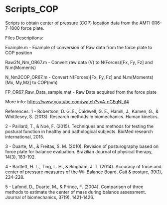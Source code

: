 # Scripts_COP
Scripts to obtain center of pressure (COP) location data from the AMTI 0R6-7-1000 force plate.

Files Descriptions:

Example.m - Example of conversion of Raw data from the force plate to COP position

Raw2N_Nm_OR67.m  - Convert raw data (V) to N(Forces)[Fx, Fy, Fz] and N.m(Moments)

N_Nm2COP_OR67.m - Convert N(Forces)[Fx, Fy, Fz] and N.m(Moments)[Mx, My,Mz] to COP(mm)

FP_OR67_Raw_Data_sample.mat - Raw Data acquired from the force plate

More info:
https://www.youtube.com/watch?v=A-nGEqNLjf4

References:
1 - Robertson, D. G. E., Caldwell, G. E., Hamill, J., Kamen, G., & Whittlesey, S. (2013). Research methods in biomechanics. Human kinetics.


2  - Paillard, T., & Noé, F. (2015). Techniques and methods for testing the postural function in healthy and pathological subjects. BioMed research international, 2015.


3 - Duarte, M., & Freitas, S. M. (2010). Revision of posturography based on force plate for balance evaluation. Brazilian Journal of physical therapy, 14(3), 183-192.


4 - Bartlett, H. L., Ting, L. H., & Bingham, J. T. (2014). Accuracy of force and center of pressure measures of the Wii Balance Board. Gait & posture, 39(1), 224-228.


5 - Lafond, D., Duarte, M., & Prince, F. (2004). Comparison of three methods to estimate the center of mass during balance assessment. Journal of biomechanics, 37(9), 1421-1426.
